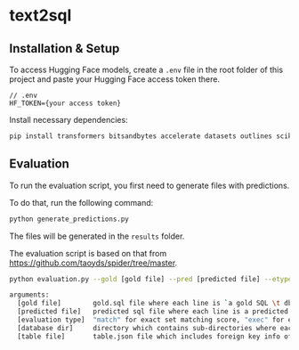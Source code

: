 # text2sql

## Installation & Setup

To access Hugging Face models, create a `.env` file in the root folder of this project and paste your Hugging Face access token there.

```
// .env
HF_TOKEN={your access token}
```

Install necessary dependencies:

```bash
pip install transformers bitsandbytes accelerate datasets outlines scikit-learn python-dotenv
```

## Evaluation

To run the evaluation script, you first need to generate files with predictions.

To do that, run the following command:

```bash
python generate_predictions.py
```

The files will be generated in the `results` folder.

The evaluation script is based on that from https://github.com/taoyds/spider/tree/master.

```bash
python evaluation.py --gold [gold file] --pred [predicted file] --etype [evaluation type] --db [database dir] --table [table file]

arguments:
  [gold file]        gold.sql file where each line is `a gold SQL \t db_id`
  [predicted file]   predicted sql file where each line is a predicted SQL
  [evaluation type]  "match" for exact set matching score, "exec" for execution score, "time" for execution time, and "all" for all
  [database dir]     directory which contains sub-directories where each SQLite3 database is stored
  [table file]       table.json file which includes foreign key info of each database
```
